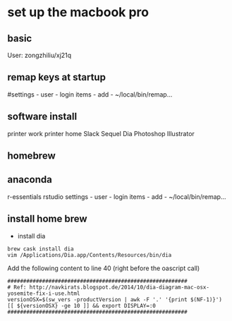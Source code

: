# set up the macbook pro
## basic
User: zongzhiliu/xj21q

## remap keys at startup
#settings - user - login items - add - ~/local/bin/remap...

## software install
printer work
printer home
Slack
Sequel
Dia
Photoshop
Illustrator

## homebrew

## anaconda
r-essentials rstudio
settings - user - login items - add - ~/local/bin/remap...

## install home brew
* install dia
```
brew cask install dia
vim /Applications/Dia.app/Contents/Resources/bin/dia
```
Add the following content to line 40 (right before the oascript call)
```
#########################################################
# Ref: http://navkirats.blogspot.de/2014/10/dia-diagram-mac-osx-yosemite-fix-i-use.html
versionOSX=$(sw_vers -productVersion | awk -F '.' '{print $(NF-1)}')
[[ ${versionOSX} -ge 10 ]] && export DISPLAY=:0
#########################################################
```
